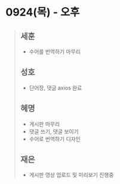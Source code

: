 # 0924(목) - 오후

>
>
>## 세훈
>
>-  수어를 번역하기 마무리
>
>## 성호
>
>- 단어장, 댓글 axios 완료
>
>## 혜명
>
>- 게시판 마무리
>- 댓글 쓰기, 댓글 보이기
>- 수어로 번역하기 디자인
>
>## 재은
>
>- 게시판 영상 업로드 및 미리보기 진행중 
>
>
>
>